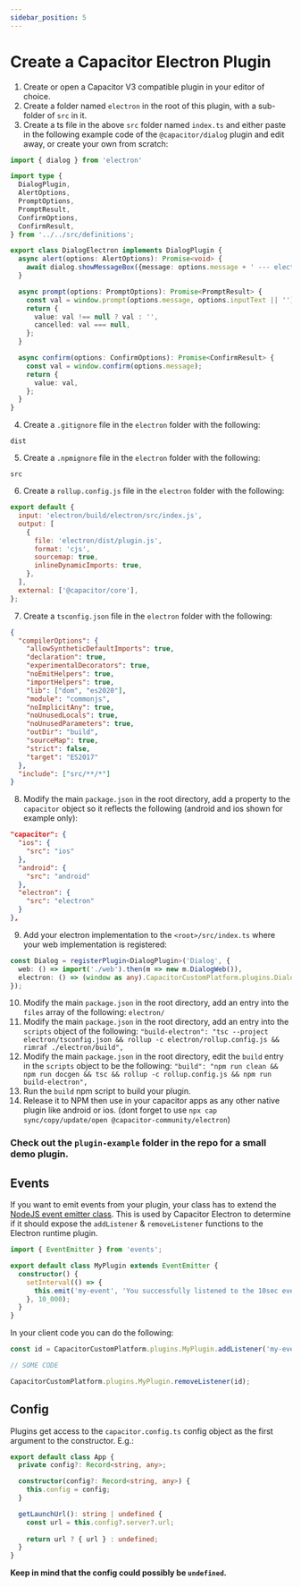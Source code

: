 ```yaml
---
sidebar_position: 5
---
```


# Create a Capacitor Electron Plugin

1. Create or open a Capacitor V3 compatible plugin in your editor of choice.
2. Create a folder named `electron` in the root of this plugin, with a sub-folder of `src` in it.
3. Create a ts file in the above `src` folder named `index.ts` and either paste in the following example code of the
   `@capacitor/dialog` plugin and edit away, or create your own from scratch:

  ```typescript
  import { dialog } from 'electron'

  import type {
    DialogPlugin,
    AlertOptions,
    PromptOptions,
    PromptResult,
    ConfirmOptions,
    ConfirmResult,
  } from '../../src/definitions';

  export class DialogElectron implements DialogPlugin {
    async alert(options: AlertOptions): Promise<void> {
      await dialog.showMessageBox({message: options.message + ' --- electron'});
    }

    async prompt(options: PromptOptions): Promise<PromptResult> {
      const val = window.prompt(options.message, options.inputText || '');
      return {
        value: val !== null ? val : '',
        cancelled: val === null,
      };
    }

    async confirm(options: ConfirmOptions): Promise<ConfirmResult> {
      const val = window.confirm(options.message);
      return {
        value: val,
      };
    }
  }
  ```

4. Create a `.gitignore` file in the `electron` folder with the following:

  ```
  dist
  ```

5. Create a `.npmignore` file in the `electron` folder with the following:

  ```
  src
  ```

6. Create a `rollup.config.js` file in the `electron` folder with the following:

  ```javascript
  export default {
    input: 'electron/build/electron/src/index.js',
    output: [
      {
        file: 'electron/dist/plugin.js',
        format: 'cjs',
        sourcemap: true,
        inlineDynamicImports: true,
      },
    ],
    external: ['@capacitor/core'],
  };
  ```

7. Create a `tsconfig.json` file in the `electron` folder with the following:

  ```json
  {
    "compilerOptions": {
      "allowSyntheticDefaultImports": true,
      "declaration": true,
      "experimentalDecorators": true,
      "noEmitHelpers": true,
      "importHelpers": true,
      "lib": ["dom", "es2020"],
      "module": "commonjs",
      "noImplicitAny": true,
      "noUnusedLocals": true,
      "noUnusedParameters": true,
      "outDir": "build",
      "sourceMap": true,
      "strict": false,
      "target": "ES2017"
    },
    "include": ["src/**/*"]
  }
  ```

8. Modify the main `package.json` in the root directory, add a property to the `capacitor` object so it reflects the
   following (android and ios shown for example only):

  ```json
  "capacitor": {
    "ios": {
      "src": "ios"
    },
    "android": {
      "src": "android"
    },
    "electron": {
      "src": "electron"
    }
  },
  ```

9. Add your electron implementation to the `<root>/src/index.ts` where your web implementation is registered:

  ```typescript
  const Dialog = registerPlugin<DialogPlugin>('Dialog', {
    web: () => import('./web').then(m => new m.DialogWeb()),
    electron: () => (window as any).CapacitorCustomPlatform.plugins.DialogElectron
  });
  ```

10. Modify the main `package.json` in the root directory, add an entry into the `files` array of the following:
    `electron/`
11. Modify the main `package.json` in the root directory, add an entry into the `scripts` object of the following:
    `"build-electron": "tsc --project electron/tsconfig.json && rollup -c electron/rollup.config.js && rimraf ./electron/build",`
12. Modify the main `package.json` in the root directory, edit the `build` entry in the `scripts` object to be the
    following:
    `"build": "npm run clean && npm run docgen && tsc && rollup -c rollup.config.js && npm run build-electron",`
13. Run the `build` npm script to build your plugin.
14. Release it to NPM then use in your capacitor apps as any other native plugin like android or ios. (dont forget to
    use `npx cap sync/copy/update/open @capacitor-community/electron`)

### Check out the `plugin-example` folder in the repo for a small demo plugin.

## Events

If you want to emit events from your plugin, your class has to extend
the [NodeJS event emitter class](https://nodejs.org/api/events.html#events_class_eventemitter). This is used by
Capacitor Electron to determine if it should expose the `addListener` & `removeListener` functions to the Electron
runtime plugin.

```typescript
import { EventEmitter } from 'events';

export default class MyPlugin extends EventEmitter {
  constructor() {
    setInterval(() => {
      this.emit('my-event', 'You successfully listened to the 10sec event!');     
    }, 10_000);
  }
}
```

In your client code you can do the following:

```typescript
const id = CapacitorCustomPlatform.plugins.MyPlugin.addListener('my-event', console.log);

// SOME CODE

CapacitorCustomPlatform.plugins.MyPlugin.removeListener(id);
```

## Config

Plugins get access to the `capacitor.config.ts` config object as the first argument to the constructor. E.g.:

```typescript
export default class App {
  private config?: Record<string, any>;

  constructor(config?: Record<string, any>) {
    this.config = config;
  }

  getLaunchUrl(): string | undefined {
    const url = this.config?.server?.url;
    
    return url ? { url } : undefined;
  }
}
```

**Keep in mind that the config could possibly be `undefined`.**
